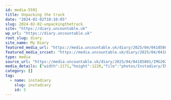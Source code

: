 ```yaml
---
id: media-5591
title: Unpacking the truck
date: "2024-02-02T10:10:05"
slug: 2024-02-02-unpackingthetruck
site: "https://diary.uncountable.uk"
wp_url: "https://diary.uncountable.uk"
root_slug: diary
site_name: My Diary
featured_media_url: "https://media.uncountable.uk/diary/2025/04/04185801/IMG20240202101005-edited.webp"
featured_media_srcset: "https://media.uncountable.uk/diary/2025/04/04185801/IMG20240202101005-edited-300x169.webp 300w, https://media.uncountable.uk/diary/2025/04/04185801/IMG20240202101005-edited-1024x575.webp 1024w, https://media.uncountable.uk/diary/2025/04/04185801/IMG20240202101005-edited-150x150.webp 150w, https://media.uncountable.uk/diary/2025/04/04185801/IMG20240202101005-edited-640x360.webp 640w, https://media.uncountable.uk/diary/2025/04/04185801/IMG20240202101005-edited.webp 2171w"
type: media
source_url: "https://media.uncountable.uk/diary/2025/04/04185801/IMG20240202101005-edited.webp"
media_details: {"width":2171,"height":1220,"file":"photos/Instadiary/IMG20240202101005-edited.webp","filesize":199922,"sizes":{"medium":{"file":"IMG20240202101005-edited-300x169.webp","width":300,"height":169,"filesize":15574,"mime_type":"image/webp","source_url":"https://media.uncountable.uk/diary/2025/04/04185801/IMG20240202101005-edited-300x169.webp"},"large":{"file":"IMG20240202101005-edited-1024x575.webp","width":1024,"height":575,"filesize":131194,"mime_type":"image/webp","source_url":"https://media.uncountable.uk/diary/2025/04/04185801/IMG20240202101005-edited-1024x575.webp"},"thumbnail":{"file":"IMG20240202101005-edited-150x150.webp","width":150,"height":150,"filesize":7480,"mime_type":"image/webp","source_url":"https://media.uncountable.uk/diary/2025/04/04185801/IMG20240202101005-edited-150x150.webp"},"mobwidth":{"file":"IMG20240202101005-edited-640x360.webp","width":640,"height":360,"filesize":60526,"mime_type":"image/webp","source_url":"https://media.uncountable.uk/diary/2025/04/04185801/IMG20240202101005-edited-640x360.webp"},"full":{"file":"IMG20240202101005-edited.webp","width":2171,"height":1220,"mime_type":"image/webp","source_url":"https://media.uncountable.uk/diary/2025/04/04185801/IMG20240202101005-edited.webp"}},"image_meta":{"aperture":"0","credit":"","camera":"","caption":"","created_timestamp":"0","copyright":"","focal_length":"0","iso":"0","shutter_speed":"0","title":"","orientation":"0","keywords":[]}}
category: []
tag:
  - name: instadiary
    slug: instadiary
    id: 5
---
```


